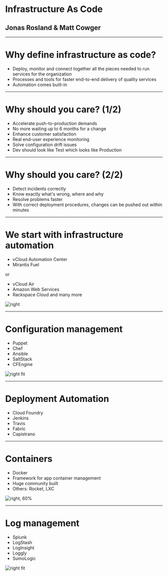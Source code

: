 # Infrastructure As Code

## Jonas Rosland & Matt Cowger

---

# Why define infrastructure as code?

 - Deploy, monitor and connect together all the pieces needed to run services for the organization
 - Processes and tools for faster end-to-end delivery of quality services
 - Automation comes built-in

---

# Why should you care? (1/2)

 - Accelerate push-to-production demands
  - No more waiting up to 6 months for a change
 - Enhance customer satisfaction
  - Real end-user experience monitoring
 - Solve configuration drift issues
  - Dev should look like Test which looks like Production

---

# Why should you care? (2/2)

 - Detect incidents correctly
  - Know exactly what's wrong, where and why
 - Resolve problems faster
  - With correct deployment procedures, changes can be pushed out within minutes

---

# We start with infrastructure automation

- vCloud Automation Center
- Mirantis Fuel

or

- vCloud Air
- Amazon Web Services
- Rackspace Cloud
and many more

![right](http://www.exacttarget.com/blog/wp-content/uploads/2014/06/automation_2_w10241.jpeg)

---

# Configuration management

- Puppet
- Chef
- Ansible
- SaltStack
- CFEngine

![right fit](https://puppetlabs.com/wp-content/uploads/2012/03/PL_dataflow_notitle.png)

---

# Deployment Automation

- Cloud Foundry
- Jenkins
- Travis
- Fabric
- Capistrano

---

# Containers

- Docker
- Framework for app container management
- Huge community built
- Others: Rocket, LXC

![right, 60%](https://d3oypxn00j2a10.cloudfront.net/0.14.4/images/pages/brand_guidelines/small_v.png)

---

# Log management

- Splunk
- LogStash
- LogInsight
- Loggly
- SumoLogic

![right fit](http://docs.splunk.com/images/8/81/VisualizationExamples.png)
